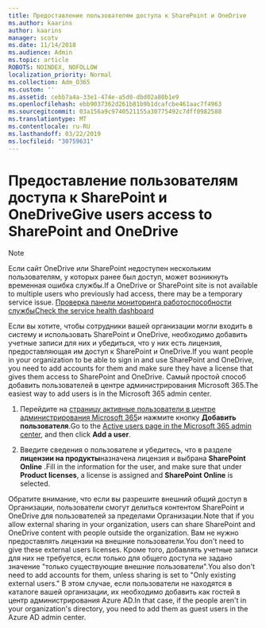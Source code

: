 ```yaml
---
title: Предоставление пользователям доступа к SharePoint и OneDrive
ms.author: kaarins
author: kaarins
manager: scotv
ms.date: 11/14/2018
ms.audience: Admin
ms.topic: article
ROBOTS: NOINDEX, NOFOLLOW
localization_priority: Normal
ms.collection: Adm_O365
ms.custom: ''
ms.assetid: cebb7a4a-33e1-474e-a5d0-dbd02a80b1e9
ms.openlocfilehash: ebb9037362d261b81b9b1dcafcbe461aac7f4963
ms.sourcegitcommit: 03a156a9c9740521155a30775492c7dff0982588
ms.translationtype: MT
ms.contentlocale: ru-RU
ms.lasthandoff: 03/22/2019
ms.locfileid: "30759631"
---
```

# <a name="give-users-access-to-sharepoint-and-onedrive"></a><span data-ttu-id="cd0d2-102">Предоставление пользователям доступа к SharePoint и OneDrive</span><span class="sxs-lookup"><span data-stu-id="cd0d2-102">Give users access to SharePoint and OneDrive</span></span>

> [!NOTE]
> <span data-ttu-id="cd0d2-103">Если сайт OneDrive или SharePoint недоступен нескольким пользователям, у которых ранее был доступ, может возникнуть временная ошибка службы.</span><span class="sxs-lookup"><span data-stu-id="cd0d2-103">If a OneDrive or SharePoint site is not available to multiple users who previously had access, there may be a temporary service issue.</span></span> [<span data-ttu-id="cd0d2-104">Проверка панели мониторинга работоспособности службы</span><span class="sxs-lookup"><span data-stu-id="cd0d2-104">Check the service health dashboard</span></span>](https://portal.office.com/adminportal/home#/servicehealth)
  
<span data-ttu-id="cd0d2-105">Если вы хотите, чтобы сотрудники вашей организации могли входить в систему и использовать SharePoint и OneDrive, необходимо добавить учетные записи для них и убедиться, что у них есть лицензия, предоставляющая им доступ к SharePoint и OneDrive.</span><span class="sxs-lookup"><span data-stu-id="cd0d2-105">If you want people in your organization to be able to sign in and use SharePoint and OneDrive, you need to add accounts for them and make sure they have a license that gives them access to SharePoint and OneDrive.</span></span> <span data-ttu-id="cd0d2-106">Самый простой способ добавить пользователей в центре администрирования Microsoft 365.</span><span class="sxs-lookup"><span data-stu-id="cd0d2-106">The easiest way to add users is in the Microsoft 365 admin center.</span></span>
  
1. <span data-ttu-id="cd0d2-107">Перейдите на [страницу активные пользователи в центре администрирования Microsoft 365](https://portal.office.com/adminportal/home#/users)и нажмите кнопку **Добавить пользователя**.</span><span class="sxs-lookup"><span data-stu-id="cd0d2-107">Go to the [Active users page in the Microsoft 365 admin center](https://portal.office.com/adminportal/home#/users), and then click **Add a user**.</span></span>
    
2. <span data-ttu-id="cd0d2-108">Введите сведения о пользователе и убедитесь, что в разделе **лицензии на продукты**назначена лицензия и выбрана **SharePoint Online** .</span><span class="sxs-lookup"><span data-stu-id="cd0d2-108">Fill in the information for the user, and make sure that under **Product licenses**, a license is assigned and **SharePoint Online** is selected.</span></span> 
    
<span data-ttu-id="cd0d2-109">Обратите внимание, что если вы разрешите внешний общий доступ в Организации, пользователи смогут делиться контентом SharePoint и OneDrive для пользователей за пределами Организации.</span><span class="sxs-lookup"><span data-stu-id="cd0d2-109">Note that if you allow external sharing in your organization, users can share SharePoint and OneDrive content with people outside the organization.</span></span> <span data-ttu-id="cd0d2-110">Вам не нужно предоставлять лицензии на внешние пользователи.</span><span class="sxs-lookup"><span data-stu-id="cd0d2-110">You don't need to give these external users licenses.</span></span> <span data-ttu-id="cd0d2-111">Кроме того, добавлять учетные записи для них не требуется, если только для общего доступа не задано значение "только существующие внешние пользователи".</span><span class="sxs-lookup"><span data-stu-id="cd0d2-111">You also don't need to add accounts for them, unless sharing is set to "Only existing external users."</span></span> <span data-ttu-id="cd0d2-112">В этом случае, если пользователи не находятся в каталоге вашей организации, их необходимо добавить как гостей в центр администрирования Azure AD.</span><span class="sxs-lookup"><span data-stu-id="cd0d2-112">In that case, if the people aren't in your organization's directory, you need to add them as guest users in the Azure AD admin center.</span></span>
  

